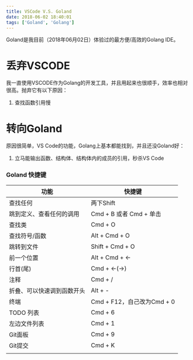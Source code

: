 ```yaml
---
title: VSCode V.S. Goland
date: 2018-06-02 18:40:01
tags: ['Goland', 'Golang']
---
```


Goland是我目前（2018年06月02日）体验过的最方便/高效的Golang IDE。

<!--more-->

# 丢弃VSCODE

我一直使用VSCODE作为Golang的开发工具，并且用起来也很顺手，效率也相对很高。抛弃它有以下原因：
1. 查找函数引用慢


# 转向Goland

原因很简单，VS Code的功能，Golang上基本都能找到，并且还没Goland好：
1. 立马能输出函数、结构体、结构体内的成员的引用，秒杀VS Code

### Goland 快捷键

|功能|快捷键|
|------|------|
|查找任何| 两下Shift|
|跳到定义、查看任何的调用|Cmd + B 或者 Cmd + 单击|
|查找类|Cmd + O|
|查找符号/函数|Alt + Cmd + O|
|跳转到文件|Shift + Cmd + O|
|前一个位置|Alt + Cmd + <-|
|行首(尾)|Cmd + <-(->)|
|注释|Cmd + /|
|折叠、可以快速调到函数开头|Alt + -|
|终端|Cmd + F12，自己改为Cmd + 0|
|TODO 列表| Cmd + 6|
|左边文件列表|Cmd + 1|
|Git面板|Cmd + 9|
|Git提交|Cmd + K|
|||